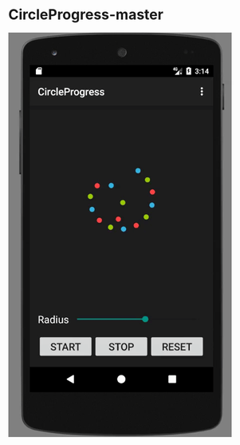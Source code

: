# CircleProgress-master
![](https://github.com/gb0302/CircleProgress-master/blob/master/jpg/ezgif-2-721320f0ab.gif)
